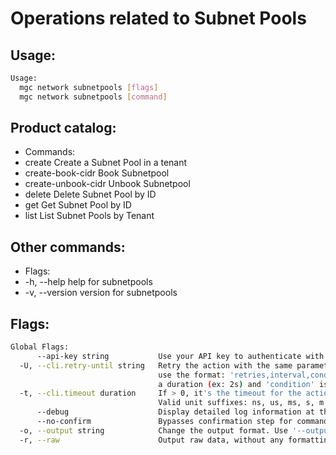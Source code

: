 # Operations related to Subnet Pools

## Usage:
```bash
Usage:
  mgc network subnetpools [flags]
  mgc network subnetpools [command]
```

## Product catalog:
- Commands:
- create             Create a Subnet Pool in a tenant
- create-book-cidr   Book Subnetpool
- create-unbook-cidr Unbook Subnetpool
- delete             Delete Subnet Pool by ID
- get                Get Subnet Pool by ID
- list               List Subnet Pools by Tenant

## Other commands:
- Flags:
- -h, --help      help for subnetpools
- -v, --version   version for subnetpools

## Flags:
```bash
Global Flags:
      --api-key string           Use your API key to authenticate with the API
  -U, --cli.retry-until string   Retry the action with the same parameters until the given condition is met. The flag parameters
                                 use the format: 'retries,interval,condition', where 'retries' is a positive integer, 'interval' is
                                 a duration (ex: 2s) and 'condition' is a 'engine=value' pair such as "jsonpath=expression"
  -t, --cli.timeout duration     If > 0, it's the timeout for the action execution. It's specified as numbers and unit suffix.
                                 Valid unit suffixes: ns, us, ms, s, m and h. Examples: 300ms, 1m30s
      --debug                    Display detailed log information at the debug level
      --no-confirm               Bypasses confirmation step for commands that ask a confirmation from the user
  -o, --output string            Change the output format. Use '--output=help' to know more details.
  -r, --raw                      Output raw data, without any formatting or coloring
```

